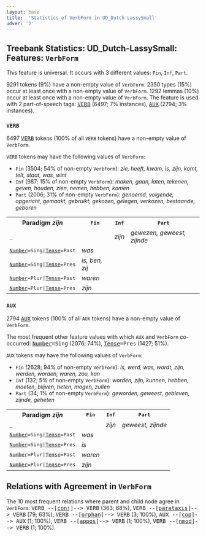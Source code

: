 ```yaml
---
layout: base
title:  'Statistics of VerbForm in UD_Dutch-LassySmall'
udver: '2'
---
```


## Treebank Statistics: UD_Dutch-LassySmall: Features: `VerbForm`

This feature is universal.
It occurs with 3 different values: `Fin`, `Inf`, `Part`.

9291 tokens (9%) have a non-empty value of `VerbForm`.
2350 types (15%) occur at least once with a non-empty value of `VerbForm`.
1292 lemmas (10%) occur at least once with a non-empty value of `VerbForm`.
The feature is used with 2 part-of-speech tags: <tt><a href="nl_lassysmall-pos-VERB.html">VERB</a></tt> (6497; 7% instances), <tt><a href="nl_lassysmall-pos-AUX.html">AUX</a></tt> (2794; 3% instances).

### `VERB`

6497 <tt><a href="nl_lassysmall-pos-VERB.html">VERB</a></tt> tokens (100% of all `VERB` tokens) have a non-empty value of `VerbForm`.

`VERB` tokens may have the following values of `VerbForm`:

* `Fin` (3504; 54% of non-empty `VerbForm`): <em>zie, heeft, kwam, is, zijn, komt, telt, staat, was, wint</em>
* `Inf` (987; 15% of non-empty `VerbForm`): <em>maken, gaan, laten, tekenen, geven, houden, zien, nemen, hebben, komen</em>
* `Part` (2006; 31% of non-empty `VerbForm`): <em>genoemd, volgende, opgericht, gemaakt, gebruikt, gekozen, gelegen, verkozen, bestaande, geboren</em>

<table>
  <tr><th>Paradigm <i>zijn</i></th><th><tt>Fin</tt></th><th><tt>Inf</tt></th><th><tt>Part</tt></th></tr>
  <tr><td><tt>_</tt></td><td></td><td><em>zijn</em></td><td><em>gewezen, geweest, zijnde</em></td></tr>
  <tr><td><tt><tt><a href="nl_lassysmall-feat-Number.html">Number</a></tt><tt>=Sing</tt>|<tt><a href="nl_lassysmall-feat-Tense.html">Tense</a></tt><tt>=Past</tt></tt></td><td><em>was</em></td><td></td><td></td></tr>
  <tr><td><tt><tt><a href="nl_lassysmall-feat-Number.html">Number</a></tt><tt>=Sing</tt>|<tt><a href="nl_lassysmall-feat-Tense.html">Tense</a></tt><tt>=Pres</tt></tt></td><td><em>is, ben, zij</em></td><td></td><td></td></tr>
  <tr><td><tt><tt><a href="nl_lassysmall-feat-Number.html">Number</a></tt><tt>=Plur</tt>|<tt><a href="nl_lassysmall-feat-Tense.html">Tense</a></tt><tt>=Past</tt></tt></td><td><em>waren</em></td><td></td><td></td></tr>
  <tr><td><tt><tt><a href="nl_lassysmall-feat-Number.html">Number</a></tt><tt>=Plur</tt>|<tt><a href="nl_lassysmall-feat-Tense.html">Tense</a></tt><tt>=Pres</tt></tt></td><td><em>zijn</em></td><td></td><td></td></tr>
</table>

### `AUX`

2794 <tt><a href="nl_lassysmall-pos-AUX.html">AUX</a></tt> tokens (100% of all `AUX` tokens) have a non-empty value of `VerbForm`.

The most frequent other feature values with which `AUX` and `VerbForm` co-occurred: <tt><a href="nl_lassysmall-feat-Number.html">Number</a></tt><tt>=Sing</tt> (2076; 74%), <tt><a href="nl_lassysmall-feat-Tense.html">Tense</a></tt><tt>=Pres</tt> (1427; 51%).

`AUX` tokens may have the following values of `VerbForm`:

* `Fin` (2628; 94% of non-empty `VerbForm`): <em>is, werd, was, wordt, zijn, werden, worden, waren, zou, kan</em>
* `Inf` (132; 5% of non-empty `VerbForm`): <em>worden, zijn, kunnen, hebben, moeten, blijven, heten, mogen, zullen</em>
* `Part` (34; 1% of non-empty `VerbForm`): <em>geworden, geweest, gebleven, zijnde, geheten</em>

<table>
  <tr><th>Paradigm <i>zijn</i></th><th><tt>Fin</tt></th><th><tt>Inf</tt></th><th><tt>Part</tt></th></tr>
  <tr><td><tt>_</tt></td><td></td><td><em>zijn</em></td><td><em>geweest, zijnde</em></td></tr>
  <tr><td><tt><tt><a href="nl_lassysmall-feat-Number.html">Number</a></tt><tt>=Sing</tt>|<tt><a href="nl_lassysmall-feat-Tense.html">Tense</a></tt><tt>=Past</tt></tt></td><td><em>was</em></td><td></td><td></td></tr>
  <tr><td><tt><tt><a href="nl_lassysmall-feat-Number.html">Number</a></tt><tt>=Sing</tt>|<tt><a href="nl_lassysmall-feat-Tense.html">Tense</a></tt><tt>=Pres</tt></tt></td><td><em>is</em></td><td></td><td></td></tr>
  <tr><td><tt><tt><a href="nl_lassysmall-feat-Number.html">Number</a></tt><tt>=Plur</tt>|<tt><a href="nl_lassysmall-feat-Tense.html">Tense</a></tt><tt>=Past</tt></tt></td><td><em>waren</em></td><td></td><td></td></tr>
  <tr><td><tt><tt><a href="nl_lassysmall-feat-Number.html">Number</a></tt><tt>=Plur</tt>|<tt><a href="nl_lassysmall-feat-Tense.html">Tense</a></tt><tt>=Pres</tt></tt></td><td><em>zijn</em></td><td></td><td></td></tr>
</table>

## Relations with Agreement in `VerbForm`

The 10 most frequent relations where parent and child node agree in `VerbForm`:
<tt>VERB --[<tt><a href="nl_lassysmall-dep-conj.html">conj</a></tt>]--> VERB</tt> (363; 68%),
<tt>VERB --[<tt><a href="nl_lassysmall-dep-parataxis.html">parataxis</a></tt>]--> VERB</tt> (79; 63%),
<tt>VERB --[<tt><a href="nl_lassysmall-dep-orphan.html">orphan</a></tt>]--> VERB</tt> (3; 100%),
<tt>AUX --[<tt><a href="nl_lassysmall-dep-cop.html">cop</a></tt>]--> AUX</tt> (1; 100%),
<tt>VERB --[<tt><a href="nl_lassysmall-dep-appos.html">appos</a></tt>]--> VERB</tt> (1; 100%),
<tt>VERB --[<tt><a href="nl_lassysmall-dep-nmod.html">nmod</a></tt>]--> VERB</tt> (1; 100%).

